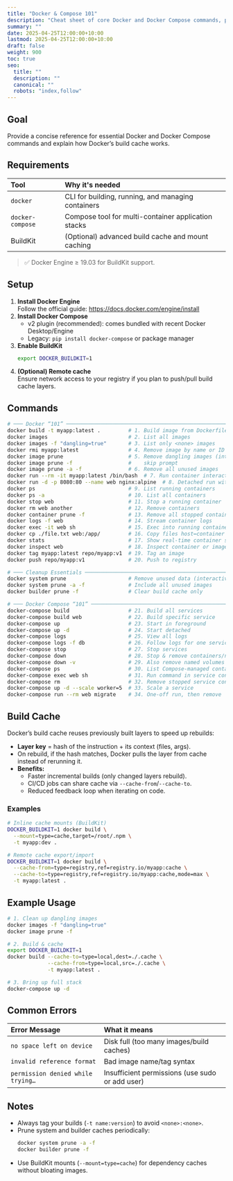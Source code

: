 ```yaml
---
title: "Docker & Compose 101"
description: "Cheat sheet of core Docker and Docker Compose commands, plus build cache essentials"
summary: ""
date: 2025-04-25T12:00:00+10:00
lastmod: 2025-04-25T12:00:00+10:00
draft: false
weight: 900
toc: true
seo:
  title: ""
  description: ""
  canonical: ""
  robots: "index,follow"
---
```


## Goal

Provide a concise reference for essential Docker and Docker Compose commands and explain how Docker’s build cache works.

## Requirements

| Tool               | Why it's needed                                    |
|:-------------------|:----------------------------------------------------|
| `docker`           | CLI for building, running, and managing containers  |
| `docker-compose`   | Compose tool for multi-container application stacks |
| BuildKit           | (Optional) advanced build cache and mount caching   |

> ✅ Docker Engine ≥ 19.03 for BuildKit support.

## Setup

1. **Install Docker Engine**  
   Follow the official guide: https://docs.docker.com/engine/install  
2. **Install Docker Compose**  
   - v2 plugin (recommended): comes bundled with recent Docker Desktop/Engine  
   - Legacy: `pip install docker-compose` or package manager  
3. **Enable BuildKit**  
   ```bash
   export DOCKER_BUILDKIT=1
   ```
4. **(Optional) Remote cache**  
   Ensure network access to your registry if you plan to push/pull build cache layers.

## Commands

```bash
# ─── Docker “101” ────────────────────────────────────────────────────────
docker build -t myapp:latest .         # 1. Build image from Dockerfile
docker images                          # 2. List all images
docker images -f "dangling=true"       # 3. List only <none> images
docker rmi myapp:latest                # 4. Remove image by name or ID
docker image prune                     # 5. Remove dangling images (interactive)
docker image prune -f                  #    skip prompt
docker image prune -a -f               # 6. Remove all unused images
docker run --rm -it myapp:latest /bin/bash  # 7. Run container interactively
docker run -d -p 8080:80 --name web nginx:alpine  # 8. Detached run with port mapping
docker ps                              # 9. List running containers
docker ps -a                           # 10. List all containers
docker stop web                        # 11. Stop a running container
docker rm web another                  # 12. Remove containers
docker container prune -f              # 13. Remove all stopped containers
docker logs -f web                     # 14. Stream container logs
docker exec -it web sh                 # 15. Exec into running container
docker cp ./file.txt web:/app/         # 16. Copy files host↔container
docker stats                           # 17. Show real-time container stats
docker inspect web                     # 18. Inspect container or image
docker tag myapp:latest repo/myapp:v1  # 19. Tag an image
docker push repo/myapp:v1              # 20. Push to registry

# ─── Cleanup Essentials ─────────────────────────────────────────────────
docker system prune                    # Remove unused data (interactive)
docker system prune -a -f              # Include all unused images
docker builder prune -f                # Clear build cache only

# ─── Docker Compose “101” ───────────────────────────────────────────────
docker-compose build                   # 21. Build all services
docker-compose build web               # 22. Build specific service
docker-compose up                      # 23. Start in foreground
docker-compose up -d                   # 24. Start detached
docker-compose logs                    # 25. View all logs
docker-compose logs -f db              # 26. Follow logs for one service
docker-compose stop                    # 27. Stop services
docker-compose down                    # 28. Stop & remove containers/networks
docker-compose down -v                 # 29. Also remove named volumes
docker-compose ps                      # 30. List Compose-managed containers
docker-compose exec web sh             # 31. Run command in service container
docker-compose rm                      # 32. Remove stopped service containers
docker-compose up -d --scale worker=5  # 33. Scale a service
docker-compose run --rm web migrate    # 34. One-off run, then remove
```

## Build Cache

Docker’s build cache reuses previously built layers to speed up rebuilds:

- **Layer key** = hash of the instruction + its context (files, args).
- On rebuild, if the hash matches, Docker pulls the layer from cache instead of rerunning it.
- **Benefits:**
    - Faster incremental builds (only changed layers rebuild).
    -  CI/CD jobs can share cache via `--cache-from`/`--cache-to`.
    - Reduced feedback loop when iterating on code.

### Examples

```bash
# Inline cache mounts (BuildKit)
DOCKER_BUILDKIT=1 docker build \
  --mount=type=cache,target=/root/.npm \
  -t myapp:dev .
```

```bash
# Remote cache export/import
DOCKER_BUILDKIT=1 docker build \
  --cache-from=type=registry,ref=registry.io/myapp:cache \
  --cache-to=type=registry,ref=registry.io/myapp:cache,mode=max \
  -t myapp:latest .
```

## Example Usage

```bash
# 1. Clean up dangling images
docker images -f "dangling=true"
docker image prune -f

# 2. Build & cache
export DOCKER_BUILDKIT=1
docker build --cache-to=type=local,dest=./.cache \
             --cache-from=type=local,src=./.cache \
             -t myapp:latest .

# 3. Bring up full stack
docker-compose up -d
```

## Common Errors

| Error Message | What it means |
|:--------------|:--------------|
| `no space left on device` | Disk full (too many images/build caches) |
| `invalid reference format` | Bad image name/tag syntax |
| `permission denied while trying…` | Insufficient permissions (use sudo or add user) |

## Notes

- Always tag your builds (`-t name:version`) to avoid `<none>:<none>`.
- Prune system and builder caches periodically:
   ```bash
   docker system prune -a -f
   docker builder prune -f
   ```
- Use BuildKit mounts (`--mount=type=cache`) for dependency caches without bloating images.
